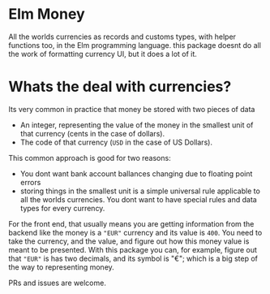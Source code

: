 # Elm Money

All the worlds currencies as records and customs types, with helper functions too, in the Elm programming language. this package doesnt do all the work of formatting currency UI, but it does a lot of it.

# Whats the deal with currencies?

Its very common in practice that money be stored with two pieces of data 
- An integer, representing the value of the money in the smallest unit of that currency (cents in the case of dollars).
- The code of that currency (`USD` in the case of US Dollars).

This common approach is good for two reasons:
- You dont want bank account ballances changing due to floating point errors
- storing things in the smallest unit is a simple universal rule applicable to all the worlds currencies. You dont want to have special rules and data types for every currency.

For the front end, that usually means you are getting information from the backend like the money is a `"EUR"` currency and its value is `400`. You need to take the currency, and the value, and figure out how this money value is meant to be presented. With this package you can, for example, figure out that `"EUR"` is has two decimals, and its symbol is "€"; which is a big step of the way to representing money.

PRs and issues are welcome.